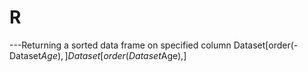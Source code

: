 # R

---Returning a sorted data frame on specified column
Dataset[order(-Dataset$Age),]
Dataset[order(Dataset$Age),]

